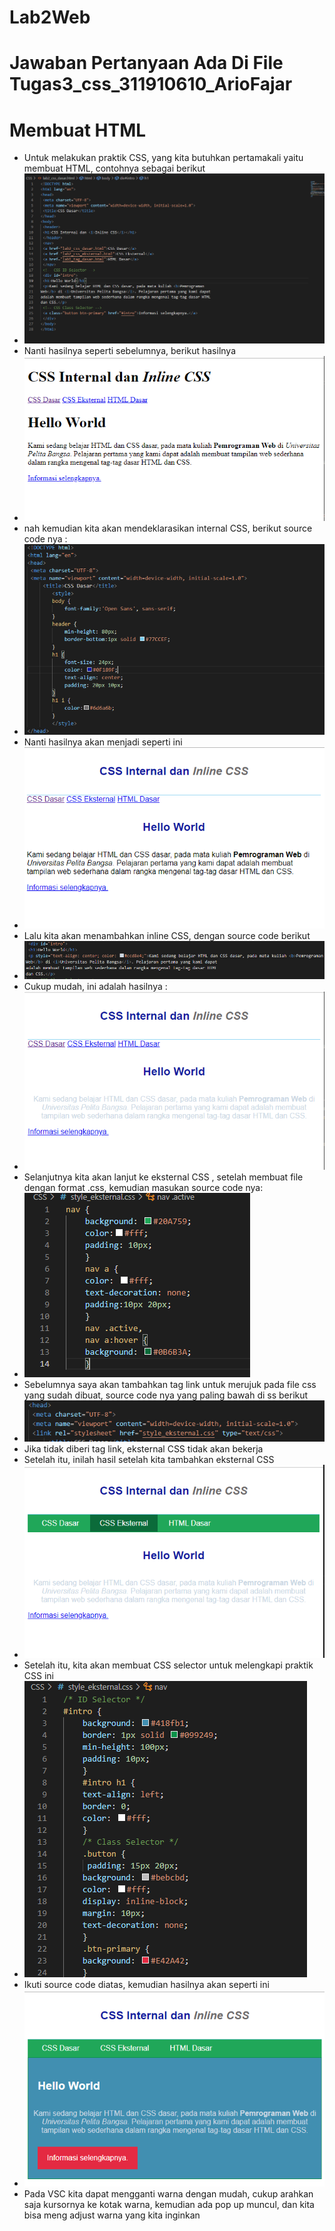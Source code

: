 # Lab2Web
# Jawaban Pertanyaan Ada Di File Tugas3_css_311910610_ArioFajar
# Membuat HTML
- Untuk melakukan praktik CSS, yang kita butuhkan pertamakali yaitu membuat HTML, contohnya sebagai berikut
- <img src="CSS/1.png">
- Nanti hasilnya seperti sebelumnya, berikut hasilnya
- <img src="CSS/1.1.png">
- nah kemudian kita akan mendeklarasikan internal CSS, berikut source code nya :
- <img src="CSS/2.png">
- Nanti hasilnya akan menjadi seperti ini
- <img src="CSS/2.1.png">
- Lalu kita akan menambahkan inline CSS, dengan source code berikut
- <img src="CSS/3.png">
- Cukup mudah, ini adalah hasilnya :
- <img src="CSS/3.1.png">
- Selanjutnya kita akan lanjut ke eksternal CSS , setelah membuat file dengan format .css, kemudian masukan source code nya:
- <img src="CSS/4.png">
- Sebelumnya saya akan tambahkan tag link untuk merujuk pada file css yang sudah dibuat, source code nya yang paling bawah di ss berikut
- <img src="CSS/4.0.png">
- Jika tidak diberi tag link, eksternal CSS tidak akan bekerja
- Setelah itu, inilah hasil setelah kita tambahkan eksternal CSS
- <img src="CSS/4.1.png">
- Setelah itu, kita akan membuat CSS selector untuk melengkapi praktik CSS ini
- <img src="CSS/5.png">
- Ikuti source code diatas, kemudian hasilnya akan seperti ini
- <img src="CSS/5.1.png">
- Pada VSC kita dapat mengganti warna dengan mudah, cukup arahkan saja kursornya ke kotak warna, kemudian ada pop up muncul, dan kita bisa meng adjust warna yang kita inginkan
